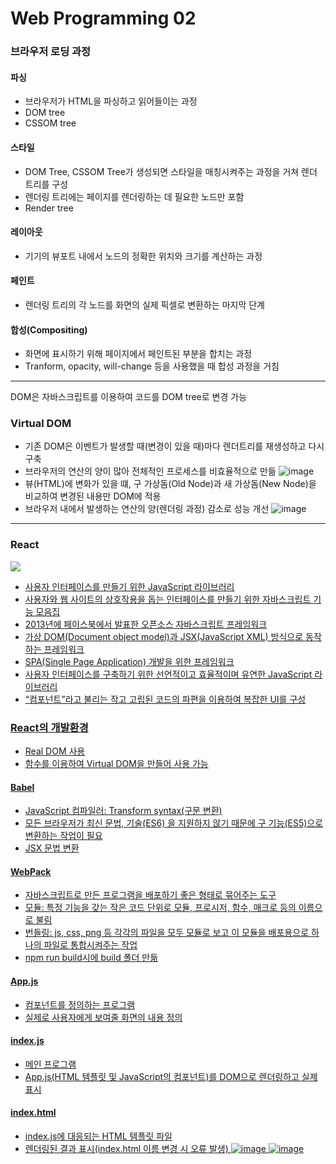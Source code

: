 # Web Programming 02

### 브라우저 로딩 과정
#### 파싱
- 브라우저가 HTML을 파싱하고 읽어들이는 과정
- DOM tree
- CSSOM tree
#### 스타일
- DOM Tree, CSSOM Tree가 생성되면 스타일을 매칭시켜주는 과정을 거쳐 렌더 트리를 구성
- 렌더링 트리에는 페이지를 렌더링하는 데 필요한 노드만 포함
- Render tree
#### 레이아웃
- 기기의 뷰포트 내에서 노드의 정확한 위치와 크기를 계산하는 과정
#### 페인트
- 렌더링 트리의 각 노드를 화면의 실제 픽셀로 변환하는 마지막 단계
#### 합성(Compositing)
- 화면에 표시하기 위해 페이지에서 페인트된 부분을 합치는 과정
- Tranform, opacity, will-change 등을 사용했을 때 합성 과정을 거침

---

DOM은 자바스크립트를 이용하여 코드를 DOM tree로 변경 가능</br>

### Virtual DOM

- 기존 DOM은 이벤트가 발생할 때(변경이 있을 때)마다 렌더트리를 재생성하고 다시 구축
- 브라우저의 연산의 양이 많아 전체적인 프로세스를 비효율적으로 만듦
![image](https://github.com/Gnyo/React/assets/102850495/7209b25e-5d04-4675-a4a5-cb90728c8711)
- 뷰(HTML)에 변화가 있을 떄, 구 가상돔(Old Node)과 새 가상돔(New Node)을 비교하여 변경된 내용만 DOM에 적용
- 브라우저 내에서 발생하는 연산의 양(렌더링 과정) 감소로 성능 개선
![image](https://github.com/Gnyo/React/assets/102850495/90edd4ba-d12d-4d2c-b0cd-bf6d4f8ca1e3)

---
### React
<a href="https://react.dev/" target="_blank"> <img src="https://img.shields.io/badge/react-20232a.svg?style=for-the-badge&logo=react&logoColor=61DAFB"/>
- 사용자 인터페이스를 만들기 위한 JavaScript 라이브러리
- 사용자와 웹 사이트의 상호작용을 돕는 인터페이스를 만들기 위한 자바스크립트 기능 모음집
- 2013년에 페이스북에서 발표한 오픈소스 자바스크립트 프레임워크
- 가상 DOM(Document object model)과 JSX(JavaScript XML) 방식으로 동작하는 프레임워크
- SPA(Single Page Application) 개발을 위한 프레임워크
- 사용자 인터페이스를 구축하기 위한 선언적이고 효율적이며 유연한 JavaScript 라이브러리
- “컴포넌트”라고 불리는 작고 고립된 코드의 파편을 이용하여 복잡한 UI를 구성
  
### React의 개발환경
- Real DOM 사용
- 함수를 이용하여 Virtual DOM을 만들어 사용 가능

#### Babel
- JavaScript 컴파일러: Transform syntax(구문 변환)
- 모든 브라우저가 최신 문법, 기술(ES6) 을 지원하지 않기 때문에 구 기능(ES5)으로 변환하는 작업이 필요
- JSX 문법 변환

#### WebPack
- 자바스크립트로 만든 프로그램을 배포하기 좋은 형태로 묶어주는 도구
- 모듈: 특정 기능을 갖는 작은 코드 단위로 모듈, 프로시저, 함수, 매크로 등의 이름으로 불림
- 번들링: js, css, png 등 각각의 파일을 모두 모듈로 보고 이 모듈을 배포용으로 하나의 파일로 통합시켜주는 작업
- npm run build시에 build 폴더 만듦

#### App.js
- 컴포넌트를 정의하는 프로그램
- 실제로 사용자에게 보여줄 화면의 내용 정의
#### index.js
- 메인 프로그램
- App.js(HTML 템플릿 및 JavaScript의 컴포넌트)를 DOM으로 렌더링하고 실제 표시
#### index.html
- index.js에 대응되는 HTML 템플릿 파일
- 렌더링된 결과 표시(index.html 이름 변경 시 오류 발생)
![image](https://github.com/Gnyo/React/assets/102850495/c1bf8adf-ba24-458a-986b-6e81740d6d39)
![image](https://github.com/Gnyo/React/assets/102850495/bb902310-56ff-4f55-8ecc-783f0bae7bb5)

